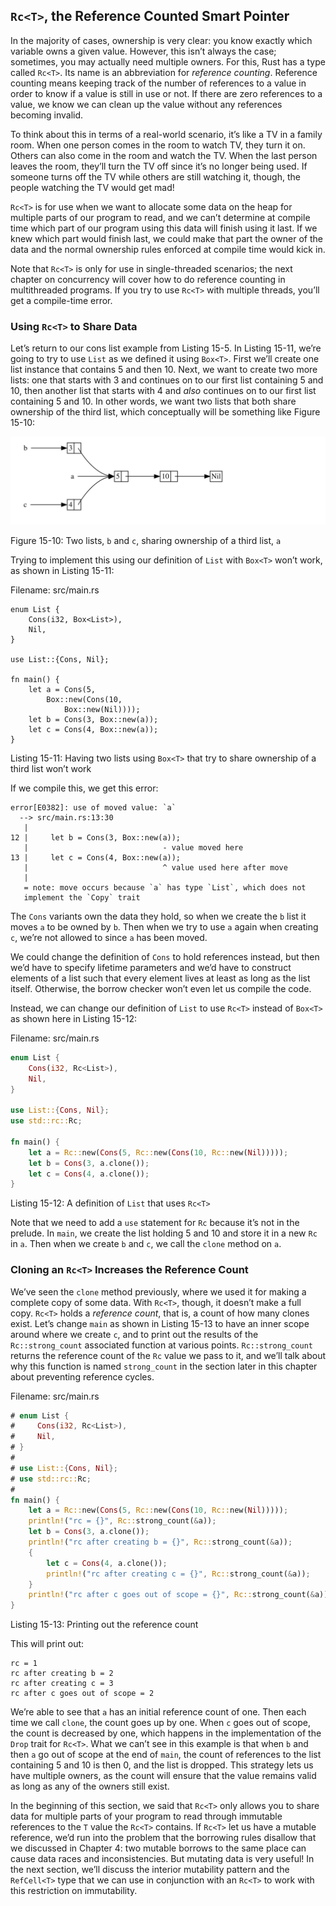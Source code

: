 ## `Rc<T>`, the Reference Counted Smart Pointer

In the majority of cases, ownership is very clear: you know exactly which
variable owns a given value. However, this isn’t always the case; sometimes,
you may actually need multiple owners. For this, Rust has a type called
`Rc<T>`. Its name is an abbreviation for *reference counting*. Reference
counting means keeping track of the number of references to a value in order to
know if a value is still in use or not. If there are zero references to a
value, we know we can clean up the value without any references becoming
invalid.

To think about this in terms of a real-world scenario, it’s like a TV in a
family room. When one person comes in the room to watch TV, they turn it on.
Others can also come in the room and watch the TV. When the last person leaves
the room, they’ll turn the TV off since it’s no longer being used. If someone
turns off the TV while others are still watching it, though, the people
watching the TV would get mad!

`Rc<T>` is for use when we want to allocate some data on the heap for multiple
parts of our program to read, and we can’t determine at compile time which part
of our program using this data will finish using it last. If we knew which part
would finish last, we could make that part the owner of the data and the normal
ownership rules enforced at compile time would kick in.

Note that `Rc<T>` is only for use in single-threaded scenarios; the next
chapter on concurrency will cover how to do reference counting in
multithreaded programs. If you try to use `Rc<T>` with multiple threads,
you’ll get a compile-time error.

### Using `Rc<T>` to Share Data

Let’s return to our cons list example from Listing 15-5. In Listing 15-11, we’re
going to try to use `List` as we defined it using `Box<T>`. First we’ll create
one list instance that contains 5 and then 10. Next, we want to create two more
lists: one that starts with 3 and continues on to our first list containing 5
and 10, then another list that starts with 4 and *also* continues on to our
first list containing 5 and 10. In other words, we want two lists that both
share ownership of the third list, which conceptually will be something like
Figure 15-10:

<img alt="Two lists that share ownership of a third list" src="img/trpl15-03.svg" class="center" />

<span class="caption">Figure 15-10: Two lists, `b` and `c`, sharing ownership
of a third list, `a`</span>

Trying to implement this using our definition of `List` with `Box<T>` won’t
work, as shown in Listing 15-11:

<span class="filename">Filename: src/main.rs</span>

```rust,ignore
enum List {
    Cons(i32, Box<List>),
    Nil,
}

use List::{Cons, Nil};

fn main() {
    let a = Cons(5,
        Box::new(Cons(10,
            Box::new(Nil))));
    let b = Cons(3, Box::new(a));
    let c = Cons(4, Box::new(a));
}
```

<span class="caption">Listing 15-11: Having two lists using `Box<T>` that try
to share ownership of a third list won’t work</span>

If we compile this, we get this error:

```text
error[E0382]: use of moved value: `a`
  --> src/main.rs:13:30
   |
12 |     let b = Cons(3, Box::new(a));
   |                              - value moved here
13 |     let c = Cons(4, Box::new(a));
   |                              ^ value used here after move
   |
   = note: move occurs because `a` has type `List`, which does not
   implement the `Copy` trait
```

The `Cons` variants own the data they hold, so when we create the `b` list it
moves `a` to be owned by `b`. Then when we try to use `a` again when creating
`c`, we’re not allowed to since `a` has been moved.

We could change the definition of `Cons` to hold references instead, but then
we’d have to specify lifetime parameters and we’d have to construct elements of
a list such that every element lives at least as long as the list itself.
Otherwise, the borrow checker won’t even let us compile the code.

Instead, we can change our definition of `List` to use `Rc<T>` instead of
`Box<T>` as shown here in Listing 15-12:

<span class="filename">Filename: src/main.rs</span>

```rust
enum List {
    Cons(i32, Rc<List>),
    Nil,
}

use List::{Cons, Nil};
use std::rc::Rc;

fn main() {
    let a = Rc::new(Cons(5, Rc::new(Cons(10, Rc::new(Nil)))));
    let b = Cons(3, a.clone());
    let c = Cons(4, a.clone());
}
```

<span class="caption">Listing 15-12: A definition of `List` that uses
`Rc<T>`</span>

Note that we need to add a `use` statement for `Rc` because it’s not in the
prelude. In `main`, we create the list holding 5 and 10 and store it in a new
`Rc` in `a`. Then when we create `b` and `c`, we call the `clone` method on `a`.

### Cloning an `Rc<T>` Increases the Reference Count

We’ve seen the `clone` method previously, where we used it for making a
complete copy of some data. With `Rc<T>`, though, it doesn’t make a full copy.
`Rc<T>` holds a *reference count*, that is, a count of how many clones exist.
Let’s change `main` as shown in Listing 15-13 to have an inner scope around
where we create `c`, and to print out the results of the `Rc::strong_count`
associated function at various points. `Rc::strong_count` returns the reference
count of the `Rc` value we pass to it, and we’ll talk about why this function
is named `strong_count` in the section later in this chapter about preventing
reference cycles.

<span class="filename">Filename: src/main.rs</span>

```rust
# enum List {
#     Cons(i32, Rc<List>),
#     Nil,
# }
#
# use List::{Cons, Nil};
# use std::rc::Rc;
#
fn main() {
    let a = Rc::new(Cons(5, Rc::new(Cons(10, Rc::new(Nil)))));
    println!("rc = {}", Rc::strong_count(&a));
    let b = Cons(3, a.clone());
    println!("rc after creating b = {}", Rc::strong_count(&a));
    {
        let c = Cons(4, a.clone());
        println!("rc after creating c = {}", Rc::strong_count(&a));
    }
    println!("rc after c goes out of scope = {}", Rc::strong_count(&a));
}
```

<span class="caption">Listing 15-13: Printing out the reference count</span>

This will print out:

```text
rc = 1
rc after creating b = 2
rc after creating c = 3
rc after c goes out of scope = 2
```

We’re able to see that `a` has an initial reference count of one. Then each
time we call `clone`, the count goes up by one. When `c` goes out of scope, the
count is decreased by one, which happens in the implementation of the `Drop`
trait for `Rc<T>`. What we can’t see in this example is that when `b` and then
`a` go out of scope at the end of `main`, the count of references to the list
containing 5 and 10 is then 0, and the list is dropped. This strategy lets us
have multiple owners, as the count will ensure that the value remains valid as
long as any of the owners still exist.

In the beginning of this section, we said that `Rc<T>` only allows you to share
data for multiple parts of your program to read through immutable references to
the `T` value the `Rc<T>` contains. If `Rc<T>` let us have a mutable reference,
we’d run into the problem that the borrowing rules disallow that we discussed
in Chapter 4: two mutable borrows to the same place can cause data races and
inconsistencies. But mutating data is very useful! In the next section, we’ll
discuss the interior mutability pattern and the `RefCell<T>` type that we can
use in conjunction with an `Rc<T>` to work with this restriction on
immutability.
